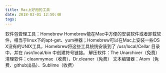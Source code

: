 ```yaml
---
title: Mac上好用的工具
date: 2018-03-01 12:50:40
tags:
---
```

软件包管理工具：Homebrew
Homebrew能在Mac中方便的安装软件或者卸载软件，相当于linux下的apt-get、yum神器；Homebrew可以在Mac上安装一些OS X没有的UNIX工具，Homebrew将这些工具统统安装到了 /usr/local/Cellar 目录中，并在 /usr/local/bin 中创建符号链接。
解压软件：The Unarchiver（免费）
清理软件：cleanmymac（收费）、Dr.cleaner（免费）
文本编辑器：Atom（免费、github出品）、Sublime（收费）